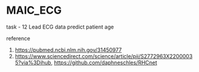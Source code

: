# MAIC_ECG

task - 12 Lead ECG data predict patient age

reference
1. https://pubmed.ncbi.nlm.nih.gov/31450977
2. https://www.sciencedirect.com/science/article/pii/S2772963X22000035?via%3Dihub, https://github.com/daphneschles/RHCnet
